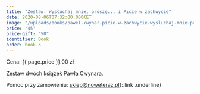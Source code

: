```yaml
---
title: "Zestaw: Wysłuchaj mnie, proszę... i Picie w zachwycie"
date: 2020-08-06T07:32:00.000CET
image: "/uploads/books/pawel-cwynar-picie-w-zachwycie-wysluchaj-mnie-prosze.jpg"
price: '45' 
price-gift: "50"
identifier: Book
order: book-3
---
```


Cena: {{ page.price }}.00 zł  

Zestaw dwóch książek Pawła Cwynara.

Pomoc przy zamówieniu: [sklep@noweteraz.pl](mailto:sklep@noweteraz.pl){:.link .underline}